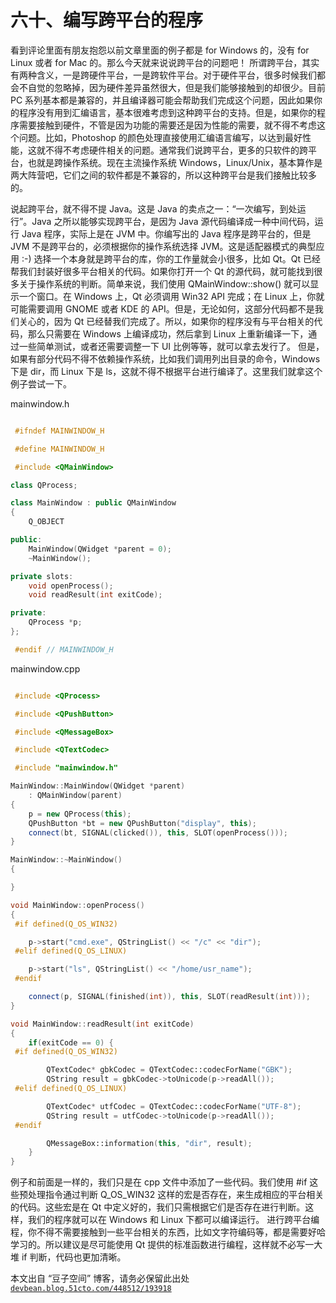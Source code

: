 # 六十、编写跨平台的程序

看到评论里面有朋友抱怨以前文章里面的例子都是 for Windows 的，没有 for Linux 或者 for Mac 的。那么今天就来说说跨平台的问题吧！ 所谓跨平台，其实有两种含义，一是跨硬件平台，一是跨软件平台。对于硬件平台，很多时候我们都会不自觉的忽略掉，因为硬件差异虽然很大，但是我们能够接触到的却很少。目前 PC 系列基本都是兼容的，并且编译器可能会帮助我们完成这个问题，因此如果你的程序没有用到汇编语言，基本很难考虑到这种跨平台的支持。但是，如果你的程序需要接触到硬件，不管是因为功能的需要还是因为性能的需要，就不得不考虑这个问题。比如，Photoshop 的颜色处理直接使用汇编语言编写，以达到最好性能，这就不得不考虑硬件相关的问题。通常我们说跨平台，更多的只软件的跨平台，也就是跨操作系统。现在主流操作系统 Windows，Linux/Unix，基本算作是两大阵营吧，它们之间的软件都是不兼容的，所以这种跨平台是我们接触比较多的。

说起跨平台，就不得不提 Java。这是 Java 的卖点之一：“一次编写，到处运行”。Java 之所以能够实现跨平台，是因为 Java 源代码编译成一种中间代码，运行 Java 程序，实际上是在 JVM 中。你编写出的 Java 程序是跨平台的，但是 JVM 不是跨平台的，必须根据你的操作系统选择 JVM。这是适配器模式的典型应用 :-) 选择一个本身就是跨平台的库，你的工作量就会小很多，比如 Qt。Qt 已经帮我们封装好很多平台相关的代码。如果你打开一个 Qt 的源代码，就可能找到很多关于操作系统的判断。简单来说，我们使用 QMainWindow::show() 就可以显示一个窗口。在 Windows 上，Qt 必须调用 Win32 API 完成；在 Linux 上，你就可能需要调用 GNOME 或者 KDE 的 API。但是，无论如何，这部分代码都不是我们关心的，因为 Qt 已经替我们完成了。所以，如果你的程序没有与平台相关的代码，那么只需要在 Windows 上编译成功，然后拿到 Linux 上重新编译一下，通过一些简单测试，或者还需要调整一下 UI 比例等等，就可以拿去发行了。 但是，如果有部分代码不得不依赖操作系统，比如我们调用列出目录的命令，Windows 下是 dir，而 Linux 下是 ls，这就不得不根据平台进行编译了。这里我们就拿这个例子尝试一下。

mainwindow.h

```cpp

 #ifndef MAINWINDOW_H  

 #define MAINWINDOW_H  

 #include <QMainWindow>  

class QProcess;  

class MainWindow : public QMainWindow  
{  
    Q_OBJECT  

public:  
    MainWindow(QWidget *parent = 0);  
    ~MainWindow();  

private slots:  
    void openProcess();  
    void readResult(int exitCode);  

private:  
    QProcess *p;  
};  

 #endif // MAINWINDOW_H
```

mainwindow.cpp

```cpp

 #include <QProcess>  

 #include <QPushButton>  

 #include <QMessageBox>  

 #include <QTextCodec>  

 #include "mainwindow.h"  

MainWindow::MainWindow(QWidget *parent)  
    : QMainWindow(parent)  
{  
    p = new QProcess(this);  
    QPushButton *bt = new QPushButton("display", this);  
    connect(bt, SIGNAL(clicked()), this, SLOT(openProcess()));  
}  

MainWindow::~MainWindow()  
{  

}  

void MainWindow::openProcess()  
{  
 #if defined(Q_OS_WIN32)  

    p->start("cmd.exe", QStringList() << "/c" << "dir");  
 #elif defined(Q_OS_LINUX)  

    p->start("ls", QStringList() << "/home/usr_name");  
 #endif  

    connect(p, SIGNAL(finished(int)), this, SLOT(readResult(int)));  
}  

void MainWindow::readResult(int exitCode)  
{  
    if(exitCode == 0) {  
 #if defined(Q_OS_WIN32)  

        QTextCodec* gbkCodec = QTextCodec::codecForName("GBK");  
        QString result = gbkCodec->toUnicode(p->readAll());  
 #elif defined(Q_OS_LINUX)  

        QTextCodec* utfCodec = QTextCodec::codecForName("UTF-8");  
        QString result = utfCodec->toUnicode(p->readAll());  
 #endif  

        QMessageBox::information(this, "dir", result);  
    }  
}
```

例子和前面是一样的，我们只是在 cpp 文件中添加了一些代码。我们使用 #if 这些预处理指令通过判断 Q_OS_WIN32 这样的宏是否存在，来生成相应的平台相关的代码。这些宏是在 Qt 中定义好的，我们只需根据它们是否存在进行判断。这样，我们的程序就可以在 Windows 和 Linux 下都可以编译运行。 进行跨平台编程，你不得不需要接触到一些平台相关的东西，比如文字符编码等，都是需要好哈学习的。所以建议是尽可能使用 Qt 提供的标准函数进行编程，这样就不必写一大堆 if 判断，代码也更加清晰。

本文出自 “豆子空间” 博客，请务必保留此出处 [`devbean.blog.51cto.com/448512/193918`](http://devbean.blog.51cto.com/448512/193918)